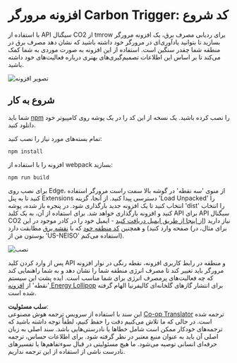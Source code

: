 <!--
CO_OP_TRANSLATOR_METADATA:
{
  "original_hash": "26fd39046d264ba185dcb086d3a8cf3e",
  "translation_date": "2025-08-24T13:12:16+00:00",
  "source_file": "5-browser-extension/start/README.md",
  "language_code": "fa"
}
-->
# افزونه مرورگر Carbon Trigger: کد شروع

با استفاده از API سیگنال CO2 از tmrow برای ردیابی مصرف برق، یک افزونه مرورگر بسازید تا بتوانید یادآوری‌ای در مرورگر خود داشته باشید که نشان دهد مصرف برق در منطقه شما چقدر سنگین است. استفاده از این افزونه به صورت موردی به شما کمک می‌کند تا بر اساس این اطلاعات تصمیم‌گیری‌های بهتری درباره فعالیت‌های خود داشته باشید.

![تصویر افزونه](../../../../5-browser-extension/extension-screenshot.png)

## شروع به کار

شما باید [npm](https://npmjs.com) را نصب کرده باشید. یک نسخه از این کد را در یک پوشه روی کامپیوتر خود دانلود کنید.

تمام بسته‌های مورد نیاز را نصب کنید:

```
npm install
```

افزونه را با استفاده از webpack بسازید:

```
npm run build
```

برای نصب روی Edge، از منوی 'سه نقطه' در گوشه بالا سمت راست مرورگر استفاده کنید تا به پنل Extensions دسترسی پیدا کنید. از آنجا، گزینه 'Load Unpacked' را انتخاب کنید تا یک افزونه جدید بارگذاری شود. در پنجره باز شده، پوشه 'dist' را انتخاب کنید و افزونه بارگذاری خواهد شد. برای استفاده از آن، به یک کلید API برای API سیگنال CO2 نیاز دارید ([از اینجا از طریق ایمیل دریافت کنید](https://www.co2signal.com/) - ایمیل خود را در کادر موجود در این صفحه وارد کنید) و همچنین [کد منطقه خود](http://api.electricitymap.org/v3/zones) که با [نقشه برق](https://www.electricitymap.org/map) مطابقت دارد (برای مثال، در بوستون من از 'US-NEISO' استفاده می‌کنم).

![نصب](../../../../5-browser-extension/install-on-edge.png)

پس از وارد کردن کلید API و منطقه در رابط کاربری افزونه، نقطه رنگی در نوار افزونه مرورگر باید تغییر کند تا مصرف انرژی منطقه شما را نشان دهد و به شما راهنمایی کند که چه فعالیت‌های پرمصرف انرژی برای شما مناسب است. ایده پشت این سیستم 'نقطه' از [افزونه Energy Lollipop](https://energylollipop.com/) برای انتشار گازهای گلخانه‌ای کالیفرنیا الهام گرفته شده است.

**سلب مسئولیت**:  
این سند با استفاده از سرویس ترجمه هوش مصنوعی [Co-op Translator](https://github.com/Azure/co-op-translator) ترجمه شده است. در حالی که ما تلاش می‌کنیم دقت را حفظ کنیم، لطفاً توجه داشته باشید که ترجمه‌های خودکار ممکن است شامل خطاها یا نادرستی‌هایی باشد. سند اصلی به زبان اصلی آن باید به عنوان منبع معتبر در نظر گرفته شود. برای اطلاعات حساس، ترجمه حرفه‌ای انسانی توصیه می‌شود. ما هیچ مسئولیتی در قبال سوءتفاهم‌ها یا تفسیرهای نادرست ناشی از استفاده از این ترجمه نداریم.